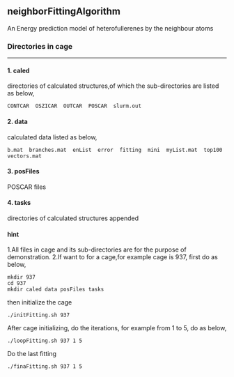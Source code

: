 ## neighborFittingAlgorithm

An Energy prediction model of heterofullerenes by the neighbour atoms

### Directories in cage 
------------------------------------------------------

#### 1. caled
directories of calculated structures,of which the sub-directories are listed as below,

```
CONTCAR  OSZICAR  OUTCAR  POSCAR  slurm.out
```


#### 2. data
calculated data listed as below,

```
b.mat  branches.mat  enList  error  fitting  mini  myList.mat  top100  vectors.mat
```

#### 3. posFiles
POSCAR files

#### 4. tasks
directories of calculated structures appended

#### hint
1.All files in cage and its sub-directories are for the purpose of demonstration.
2.If want to for a cage,for example cage is 937, first do as below,

```shell
mkdir 937
cd 937
mkdir caled data posFiles tasks
```

then initialize the cage
```
./initFitting.sh 937
```

After cage initializing, do the iterations, for example from 1 to 5, do as below,
```
./loopFitting.sh 937 1 5
```

Do the last fitting
```
./finaFitting.sh 937 1 5
```



